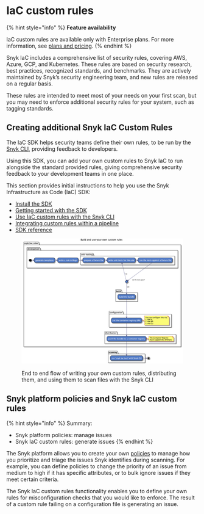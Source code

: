 # IaC custom rules

{% hint style="info" %}
**Feature availability**

IaC custom rules are available only with Enterprise plans. For more information, see [plans and pricing](https://snyk.io/plans/).
{% endhint %}

Snyk IaC includes a comprehensive list of security rules, covering AWS, Azure, GCP, and Kubernetes. These rules are based on security research, best practices, recognized standards, and benchmarks. They are actively maintained by Snyk’s security engineering team, and new rules are released on a regular basis.

These rules are intended to meet most of your needs on your first scan, but you may need to enforce additional security rules for your system, such as tagging standards.

## Creating additional Snyk IaC Custom Rules

The IaC SDK helps security teams define their own rules, to be run by the [Snyk CLI](../../../developer-tools/snyk-cli/scan-and-maintain-projects-using-the-cli/snyk-cli-for-iac/), providing feedback to developers.

Using this SDK, you can add your own custom rules to Snyk IaC to run alongside the standard provided rules, giving comprehensive security feedback to your development teams in one place.

This section provides initial instructions to help you use the Snyk Infrastructure as Code (IaC) SDK:

* [Install the SDK](install-the-sdk.md)
* [Getting started with the SDK](writing-rules-using-the-sdk/)
* [Use IaC custom rules with the Snyk CLI](use-iac-custom-rules-with-cli/)
* [Integrating custom rules within a pipeline](iac-custom-rules-within-a-pipeline.md)
* [SDK reference](sdk-reference.md)

<figure><img src="../../../.gitbook/assets/image (159) (1) (1) (2) (1).png" alt="End to end flow of writing your own custom rules, distributing them, and using them to scan files with the Snyk CLI"><figcaption><p>End to end flow of writing your own custom rules, distributing them, and using them to scan files with the Snyk CLI</p></figcaption></figure>

## Snyk platform policies and Snyk IaC custom rules

{% hint style="info" %}
Summary:

* Snyk platform policies: manage issues
* Snyk IaC custom rules: generate issues
{% endhint %}

The Snyk platform allows you to create your own [policies](../../../manage-risk/policies/) to manage how you prioritize and triage the issues Snyk identifies during scanning. For example, you can define policies to change the priority of an issue from medium to high if it has specific attributes, or to bulk ignore issues if they meet certain criteria.

The Snyk IaC custom rules functionality enables you to define your own rules for misconfiguration checks that you would like to enforce. The result of a custom rule failing on a configuration file is generating an issue.
